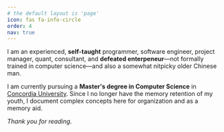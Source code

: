 ```yaml
---
# the default layout is 'page'
icon: fas fa-info-circle
order: 4
nav: true
---
```


I am an experienced, **self-taught** programmer, software engineer, project manager, quant, consultant, and **defeated enterpeneur**—not formally trained in computer science—and also a somewhat nitpicky older Chinese man.

I am currently pursuing a **Master's degree in Computer Science** in [Concordia University](https://www.concordia.ca/). Since I no longer have the memory retention of my youth, I document complex concepts here for organization and as a memory aid.

*Thank you for reading*.